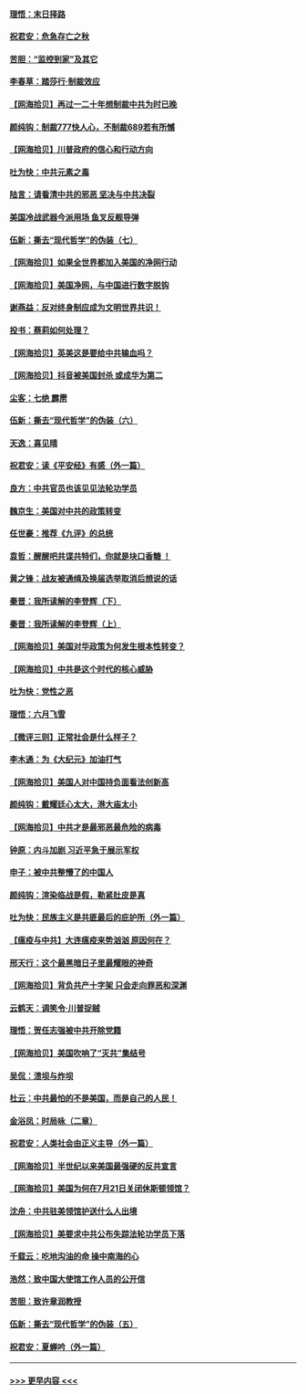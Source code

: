 #### [理悟：末日择路](../pages/nsc993/n12320812.md?t=08111402) 
#### [祝君安：危急存亡之秋](../pages/nsc993/n12320795.md?t=08111402) 
#### [苦胆：“监控到家”及其它](../pages/nsc993/n12320751.md?t=08111402) 
#### [李春草：踏莎行·制裁效应](../pages/nsc993/n12318290.md?t=08111402) 
#### [【网海拾贝】再过一二十年想制裁中共为时已晚](../pages/nsc993/n12318195.md?t=08111402) 
#### [颜纯钩：制裁777快人心，不制裁689若有所憾](../pages/nsc993/n12316912.md?t=08111402) 
#### [【网海拾贝】川普政府的信心和行动方向](../pages/nsc993/n12316673.md?t=08111402) 
#### [吐为快：中共元素之毒](../pages/nsc993/n12316547.md?t=08111402) 
#### [陆言：请看清中共的邪恶 坚决与中共决裂](../pages/nsc993/n12315784.md?t=08111402) 
#### [美国冷战武器今派用场 鱼叉反舰导弹](../pages/nsc993/n12316258.md?t=08111402) 
#### [伍新：撕去“现代哲学”的伪装（七）](../pages/nsc993/n12315846.md?t=08111402) 
#### [【网海拾贝】如果全世界都加入美国的净网行动](../pages/nsc993/n12315588.md?t=08111402) 
#### [【网海拾贝】美国净网，与中国进行数字脱钩](../pages/nsc993/n12312813.md?t=08111402) 
#### [谢燕益：反对终身制应成为文明世界共识！](../pages/nsc993/n12310465.md?t=08111402) 
#### [投书：蔡莉如何处理？](../pages/nsc993/n12310224.md?t=08111402) 
#### [【网海拾贝】英美这是要给中共输血吗？](../pages/nsc993/n12307646.md?t=08111402) 
#### [【网海拾贝】抖音被美国封杀 或成华为第二](../pages/nsc993/n12305277.md?t=08111402) 
#### [尘客：七绝 霹雳](../pages/nsc993/n12304053.md?t=08111402) 
#### [伍新：撕去“现代哲学”的伪装（六）](../pages/nsc993/n12303243.md?t=08111402) 
#### [天逸：喜见晴](../pages/nsc993/n12303226.md?t=08111402) 
#### [祝君安：读《平安经》有感（外一篇）](../pages/nsc993/n12303170.md?t=08111402) 
#### [良方：中共官员也该见见法轮功学员](../pages/nsc993/n12302985.md?t=08111402) 
#### [魏京生：美国对中共的政策转变](../pages/nsc993/n12302929.md?t=08111402) 
#### [任世豪：推荐《九评》的总统](../pages/nsc993/n12302838.md?t=08111402) 
#### [袁哲：醒醒吧共谍共特们，你就是块口香糖 ！](../pages/nsc993/n12302678.md?t=08111402) 
#### [黄之锋：战友被通缉及换届选举取消后想说的话](../pages/nsc993/n12302681.md?t=08111402) 
#### [秦晋：我所读解的李登辉（下）](../pages/nsc993/n12302171.md?t=08111402) 
#### [秦晋：我所读解的李登辉（上）](../pages/nsc993/n12301979.md?t=08111402) 
#### [【网海拾贝】美国对华政策为何发生根本性转变？](../pages/nsc993/n12302091.md?t=08111402) 
#### [【网海拾贝】中共是这个时代的核心威胁](../pages/nsc993/n12300541.md?t=08111402) 
#### [吐为快：党性之恶](../pages/nsc993/n12300263.md?t=08111402) 
#### [理悟：六月飞雪](../pages/nsc993/n12300243.md?t=08111402) 
#### [【微评三则】正常社会是什么样子？](../pages/nsc993/n12300228.md?t=08111402) 
#### [李木通：为《大纪元》加油打气](../pages/nsc993/n12280363.md?t=08111402) 
#### [【网海拾贝】美国人对中国持负面看法创新高](../pages/nsc993/n12298720.md?t=08111402) 
#### [颜纯钩：戴耀廷心太大，港大庙太小](../pages/nsc993/n12297682.md?t=08111402) 
#### [【网海拾贝】中共才是最邪恶最危险的病毒](../pages/nsc993/n12296470.md?t=08111402) 
#### [钟原：内斗加剧 习近平急于展示军权](../pages/nsc993/n12292544.md?t=08111402) 
#### [申子：被中共整懵了的中国人](../pages/nsc993/n12291389.md?t=08111402) 
#### [颜纯钩：渲染临战是假，勒紧肚皮是真](../pages/nsc993/n12290945.md?t=08111402) 
#### [吐为快：民族主义是共匪最后的庇护所（外一篇）](../pages/nsc993/n12290887.md?t=08111402) 
#### [【瘟疫与中共】大连瘟疫来势汹汹 原因何在？](../pages/nsc993/n12287474.md?t=08111402) 
#### [邢天行：这个最黑暗日子里最耀眼的神奇](../pages/nsc993/n12289882.md?t=08111402) 
#### [【网海拾贝】背负共产十字架 只会走向罪恶和深渊](../pages/nsc993/n12288290.md?t=08111402) 
#### [云鹤天：调笑令·川普捉贼](../pages/nsc993/n12285672.md?t=08111402) 
#### [理悟：贺任志强被中共开除党籍](../pages/nsc993/n12285597.md?t=08111402) 
#### [【网海拾贝】美国吹响了“灭共”集结号](../pages/nsc993/n12284522.md?t=08111402) 
#### [吴侃：溃坝与炸坝](../pages/nsc993/n12283593.md?t=08111402) 
#### [杜云：中共最怕的不是美国，而是自己的人民！](../pages/nsc993/n12282935.md?t=08111402) 
#### [金浴凤：时局咏（二章）](../pages/nsc993/n12282923.md?t=08111402) 
#### [祝君安：人类社会由正义主导（外一篇）](../pages/nsc993/n12282809.md?t=08111402) 
#### [【网海拾贝】半世纪以来美国最强硬的反共宣言](../pages/nsc993/n12282656.md?t=08111402) 
#### [【网海拾贝】美国为何在7月21日关闭休斯顿领馆？](../pages/nsc993/n12279731.md?t=08111402) 
#### [沈舟：中共驻美领馆护送什么人出境](../pages/nsc993/n12278949.md?t=08111402) 
#### [【网海拾贝】美要求中共公布失踪法轮功学员下落](../pages/nsc993/n12277656.md?t=08111402) 
#### [千载云：吃地沟油的命 操中南海的心](../pages/nsc993/n12277533.md?t=08111402) 
#### [浩然：致中国大使馆工作人员的公开信](../pages/nsc993/n12277436.md?t=08111402) 
#### [苦胆：致许章润教授](../pages/nsc993/n12274876.md?t=08111402) 
#### [伍新：撕去“现代哲学”的伪装（五）](../pages/nsc993/n12274833.md?t=08111402) 
#### [祝君安：夏蝉吟（外一篇）](../pages/nsc993/n12274794.md?t=08111402) 

----
#### [ >>> 更早内容 <<< ](../indexes/nsc993-earlier.md)
